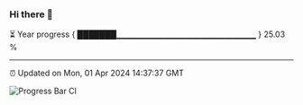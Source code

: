 ### Hi there 👋

⏳ Year progress { ███████▁▁▁▁▁▁▁▁▁▁▁▁▁▁▁▁▁▁▁▁▁▁▁ } 25.03 %

---

⏰ Updated on Mon, 01 Apr 2024 14:37:37 GMT

![Progress Bar CI](https://github.com/IshwaranRudhara/GIT-ACTION/workflows/Progress%20Bar%20CI/badge.svg)

